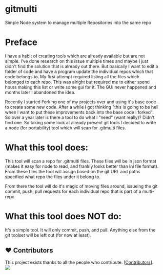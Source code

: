 # gitmulti
Simple Node system to manage multiple Repositories into the same repo

# Preface
I have a habit of creating tools which are already available but are not simple. I've done research on this issue multiple times and maybe I just didn't find the solution that is already out there. But basically I want to edit a folder of code and have a program update the individual repos which that code belongs to. My first attempt required listing all the files which belonged to each repo. This was alright but required me to either spend hours making this list or write some gui for it. The GUI never happened and months later I abandoned the idea.

Recently I started Forking one of my projects over and using it's base code to create some new code. After a while I got thinking "this is going to be hell when I want to put these improvements back into the base code I forked". So over a year later is there a tool to do what I "need" (want really)? Didn't find one. So taking some look at already present git tools I decided to write a node (for portability) tool which will scan for .gitmulti files. 

# What this tool does:
This tool will scan a repo for .gitmulti files. These files will be in json format (makes it easy for node to read, and frankly looks better than ini file format). From these files the tool will assign based on the git URL and paths specified what repo the files under it belong to.

From there the tool will do it's magic of moving files around, issueing the git commit, push, pull requests for each individual repo that is part of a multi-repo.

# What this tool does NOT do:
It's a simple tool. It will only commit, push, and pull. Anything else from the git toolset will be left out (for now at least).

## ❤️ Contributors

This project exists thanks to all the people who contribute. [[Contributors](https://github.com/CLDMV/gitmulti/graphs/contributors)].
<a href="https://github.com/CLDMV/gitmulti/graphs/contributors"><img src="https://image.cldmv.net/github/contributors/?repo=gitmulti" /></a>
